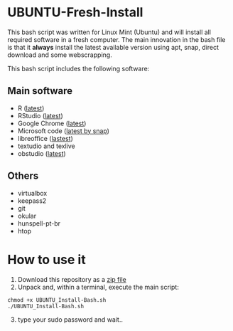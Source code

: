 # UBUNTU-Fresh-Install

This bash script was written for Linux Mint (Ubuntu) and will install all required software in a fresh computer. 
The main innovation in the bash file is that it **always** install the latest available version using apt, snap, direct download and some webscrapping.

This bash script includes the following software:

## Main software

- R ([latest](https://www.r-project.org/))
- RStudio ([latest](https://rstudio.com/))
- Google Chrome ([latest](https://www.google.com/chrome/))
- Microsoft code ([latest by snap](https://snapcraft.io/code))
- libreoffice ([lastest](https://www.libreoffice.org/))
- textudio and texlive
- obstudio ([latest](https://obsproject.com/wiki/install-instructions#linux))


## Others

- virtualbox
- keepass2
- git
- okular
- hunspell-pt-br 
- htop 

# How to use it

1) Download this repository as a [zip file](https://github.com/msperlin/UBUNTU-Fresh-Install/archive/refs/heads/main.zip)
2) Unpack and, within a terminal, execute the main script:

```
chmod +x UBUNTU_Install-Bash.sh
./UBUNTU_Install-Bash.sh
```

3) type your sudo password and wait..
